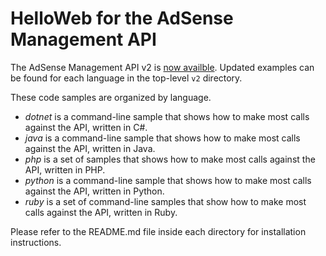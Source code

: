 HelloWeb for the AdSense Management API
===========================
The AdSense Management API v2 is
[now availble](https://ads-developers.googleblog.com/2021/04/announcing-v2-of-adsense-management-api.html).
Updated examples can be found for each language in the top-level `v2`
directory.

These code samples are organized by language.

* *dotnet* is a command-line sample that shows how to make most calls against the API, written in C#.
* *java* is a command-line sample that shows how to make most calls against the API, written in Java.
* *php* is a set of samples that shows how to make most calls against the API, written in PHP.
* *python* is a command-line sample that shows how to make most calls against the API, written in Python.
* *ruby* is a set of command-line samples that show how to make most calls against the API, written in Ruby.


Please refer to the README.md file inside each directory for installation instructions.
